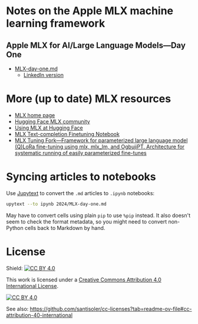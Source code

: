 # Notes on the Apple MLX machine learning framework

## Apple MLX for AI/Large Language Models—Day One

  * [MLX-day-one.md](2024/MLX-day-one.md)
    * [LinkedIn version](https://www.linkedin.com/pulse/apple-mlx-ailarge-language-modelsday-one-uche-ogbuji-dpqic)


# More (up to date) MLX resources

<!-- ## Synchronizing markdown article & notebook formats -->

* [MLX home page](https://github.com/ml-explore/mlx)
* [Hugging Face MLX community](https://huggingface.co/mlx-community)
* [Using MLX at Hugging Face](https://huggingface.co/docs/hub/en/mlx)
* [MLX Text-completion Finetuning Notebook](https://github.com/mark-lord/MLX-text-completion-notebook)
* [MLX Tuning Fork—Framework for parameterized large language model (Q)LoRa fine-tuning using mlx, mlx_lm, and OgbujiPT. Architecture for systematic running of easily parameterized fine-tunes](https://github.com/chimezie/mlx-tuning-fork)

# Syncing articles to notebooks

Use [Jupytext](https://jupytext.readthedocs.io/en/latest/) to convert the `.md` articles to `.ipynb` notebooks:

```sh
upytext --to ipynb 2024/MLX-day-one.md
```

May have to convert cells using plain `pip` to use `%pip` instead. It also doesn't seem to check the format metadata, so you might need to convert non-Python cells back to Markdown by hand.

# License

Shield: [![CC BY 4.0][cc-by-shield]][cc-by]

This work is licensed under a
[Creative Commons Attribution 4.0 International License][cc-by].

[![CC BY 4.0][cc-by-image]][cc-by]

[cc-by]: http://creativecommons.org/licenses/by/4.0/
[cc-by-image]: https://i.creativecommons.org/l/by/4.0/88x31.png
[cc-by-shield]: https://img.shields.io/badge/License-CC%20BY%204.0-lightgrey.svg

See also: https://github.com/santisoler/cc-licenses?tab=readme-ov-file#cc-attribution-40-international

